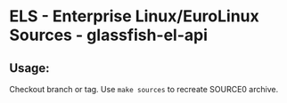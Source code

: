 # ELS - Enterprise Linux/EuroLinux Sources - glassfish-el-api
 
## Usage:
  Checkout branch or tag. Use `make sources` to recreate  SOURCE0 archive.
